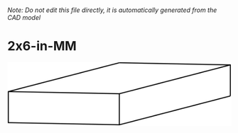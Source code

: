 ###### Note: Do not edit this file directly, it is automatically generated from the CAD model

# 2x6-in-MM

![](/project.svg)



 


